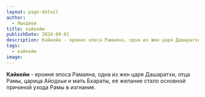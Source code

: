 ```yaml
---
layout: page-detail
author:
  - Яшодеви
title: кайкейи
publishDate: 2024-09-01
description: Кайкейи - ероиня эпоса Рамаяна, одна из жен царя Дашаратхи, отца Рамы, царица Айодхьи и мать Бхараты, ее желание стало основной причиной ухода Рамы в изгнание.
tags:
  - кайкейи
image:
---
```

**Кайкейи** - ероиня эпоса Рамаяна, одна из жен царя Дашаратхи, отца Рамы, царица Айодхьи и мать Бхараты, ее желание стало основной причиной ухода Рамы в изгнание.

